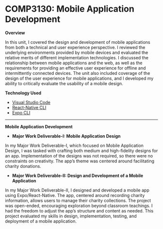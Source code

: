 # COMP3130: Mobile Application Development

**Overview**

In this unit, I covered the design and development of mobile applications from both a technical and user experience perspective. I reviewed the underlying environments provided by mobile devices and evaluated the relative merits of different implementation technologies. I discussed the relationship between mobile applications and the web, as well as the requirements for providing an effective user experience for offline and intermittently connected devices. The unit also included coverage of the design of the user experience for mobile applications, and I developed my ability to critically evaluate the usability of a mobile design.

**Technology Used**

- [Visual Studio Code](https://code.visualstudio.com/download)
- [React-Native CLI](https://reactnative.dev/docs/environment-setup?guide=native)
- [Expo CLI](https://reactnative.dev/docs/environment-setup?guide=quickstart)

------
  
**Mobile Application Development**

- **Major Work Deliverable-I: Mobile Application Design**

In my Major Work Deliverable-I, which focused on Mobile Application Design, I was tasked with crafting both medium and high-fidelity designs for an app. Implementation of the designs was not required, so there were no constraints on creativity. The app’s theme was centered around facilitating charity donations.   

- **Major Work Deliverable-II: Design and Development of a Mobile Application**

In my Major Work Deliverable-II, I designed and developed a mobile app using Expo/React-Native. The app, centered around recording charity information, allows users to manage their charity collections. The project was open-ended, encouraging exploration beyond classroom teachings. I had the freedom to adjust the app’s structure and content as needed. This project evaluated my skills in design, implementation, testing, and deployment of a mobile application.
